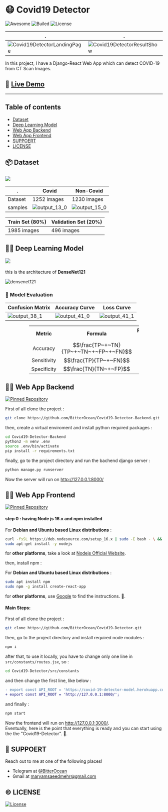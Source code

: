 # :mask: **Covid19 Detector**
![Awesome](https://img.shields.io/badge/.-Awesome-%23FC60A8?style=for-the-badge&logo=awesomelists)
![Builed](https://img.shields.io/azure-devops/build/totodem/8cf3ec0e-d0c2-4fcd-8206-ad204f254a96/2?style=for-the-badge)
![License](https://img.shields.io/packagist/l/doctrine/orm?style=for-the-badge)

| . | . |
| - | - |
| ![Covid19DetectorLandingPage](https://user-images.githubusercontent.com/60509979/194156486-b84abf8b-5c78-427d-94bf-1bb696f2f386.png) | ![Covid19DetectorResultShow](https://user-images.githubusercontent.com/60509979/194156563-14d3a535-28ed-450c-9e71-f01e70cf020b.png) |


In this project, I have a Django-React Web App which can detect COVID-19 from CT Scan Images.

## :movie_camera: **<a href="https://bitterocean.github.io/Covid19-Detector/">Live Demo</a>**

---
## **Table of contents**
- [Dataset](#package-dataset)
- [Deep Learning Model](#mechanical_armrobot-deep-learning-model)
- [Web App Backend](#woman_technologist-web-app-backend)
- [Web App Frontend](#woman_technologist-web-app-frontend)
- [SUPPOERT](#email-suppoert)
- [LICENSE](#copyright-license)
 
 
## :package: **Dataset**

### <a href="https://www.kaggle.com/plameneduardo/sarscov2-ctscan-dataset?select=non-COVID"><img src="https://img.shields.io/badge/Dataset-SarsCov2--CT--Scan-%2320BEFF?style=for-the-badge&logo=kaggle" /></a>

| .        | Covid | Non-Covid |
| -------- | ----- | --------- |
| Dataset  | 1252 images  | 1230 images     | 
| samples  | ![output_13_0](https://user-images.githubusercontent.com/60509979/194172008-5a47b2e0-ea28-4ed3-b57a-04b6fd13da42.png) | ![output_15_0](https://user-images.githubusercontent.com/60509979/194172054-f895c818-b0f5-43c5-a1c5-df5e3f6d2083.png) |


| Train Set (80%) | Validation Set (20%) |
| - | - |
| 1985 images | 496 images |

 
## :mechanical_arm::robot: **Deep Learning Model**

#### <a href="https://colab.research.google.com/drive/1e2Tq9ymAPo9kcQfRv-htGgw3eWNaE_zd?usp=sharing" target="_blank"> <img src="https://img.shields.io/badge/Google%20Colab-Source%20Code-%23F9AB00?style=for-the-badge&logo=googlecolab" /> </a>

this is the architecture of **DenseNet121**

![densenet121](https://user-images.githubusercontent.com/60509979/197634917-e845bca3-510d-4acc-803f-ed0698a693bc.png)


### :monocle_face: **Model Evaluation**

| Confusion Matrix | Accuracy Curve | Loss Curve |
| - | - | - |
| ![output_38_1](https://user-images.githubusercontent.com/60509979/194162941-063b2ad8-6429-4a02-9642-1eebb3563f6a.png) | ![output_41_0](https://user-images.githubusercontent.com/60509979/194163462-420dccb4-22c8-43d8-afc7-ac15a729dc9a.png) | ![output_41_1](https://user-images.githubusercontent.com/60509979/194163499-68dc85d0-08fb-4629-8d14-32910ff3e86c.png) |

<div align="center">
 <table style="width:70%;font-size:12pt;">
     <th style="text-align:center;">Metric</th>
     <th style="text-align:center;">Formula</th>
     <th style="text-align:center;">Proposed Model</th>
     <tr>
         <td style="text-align:center;">Accuracy</td>
         <td style="text-align:center;font-size:13pt;">$$\frac{TP~+~TN}{TP~+~TN~+~FP~+~FN}$$</td>
         <td style="text-align:center;">94.36%</td>
     </tr>
     <tr>
         <td style="text-align:center;">Sensitivity</td>
         <td style="text-align:center;font-size:13pt;">$$\frac{TP}{TP~+~FN}$$</td>
         <td style="text-align:center;">93.49%</td>
     </tr>
     <tr>
         <td style="text-align:center;">Specificity</td>
         <td style="text-align:center;font-size:13pt;">$$\frac{TN}{TN~+~FP}$$</td>
         <td style="text-align:center;">95.23%</td>
     </tr>
 </table>
</div>

## :woman_technologist: **Web App Backend**


[![Pinned Repository](https://github-readme-stats.vercel.app/api/pin/?username=BitterOcean&repo=Covid19-Detector-Backend)](https://github.com/BitterOcean/Covid19-Detector-Backend)


First of all clone the project :

```bash
git clone https://github.com/BitterOcean/Covid19-Detector-Backend.git
```

then, create a virtual enviroment and install python required packages :

```bash
cd Covid19-Detector-Backend
python3 -m venv .env
source .env/bin/activate
pip install -r requirements.txt
```

finally, go to the project directory and run the bachend django server :

```bash
python manage.py runserver
```

Now the server will run on <a href="http://127.0.0.1:8000/">http://127.0.0.1:8000/</a>



## :woman_technologist: **Web App Frontend**

[![Pinned Repository](https://github-readme-stats.vercel.app/api/pin/?username=BitterOcean&repo=Covid19-Detector)](https://github.com/BitterOcean/Covid19-Detector)

#### step 0 : having Node js 16.x and npm installed

For **Debian and Ubuntu based Linux distributions** :

```bash
curl -fsSL https://deb.nodesource.com/setup_16.x | sudo -E bash - \ &&
sudo apt-get install -y nodejs
```
for **other platforms**, take a look at <a href="https://nodejs.org/en/download/package-manager/">Nodejs Official Website</a>.

then, install npm :

For **Debian and Ubuntu based Linux distributions** :
```bash
sudo apt install npm
sudo npm -g install create-react-app
```

for **other platforms**, use <a href="https://google.com">Google</a> to find the instructions. :slightly_smiling_face:.

#### Main Steps:

First of all clone the project :

```bash
git clone https://github.com/BitterOcean/Covid19-Detector.git
```

then, go to the project directory and install required node modules :

```bash
npm i
```
after that, to use it locally, you have to change only one line in ```src/constants/routes.jsx```, so :
```bash
cd Covid19-Detector/src/constants
```
and then change the first line, like below :
```diff
- export const API_ROOT = 'https://covid-19-detector-model.herokuapp.com';
+ export const API_ROOT = 'http://127.0.0.1:8000/';
```
and finally :
```bash
npm start
```
Now the frontend will run on <a href="http://127.0.0.1:3000/">http://127.0.0.1:3000/</a>.
<br />
Eventually, here is the point that everything is ready and you can start using the the "Covid19-Detector". :slightly_smiling_face:.


## :email: **SUPPOERT**

Reach out to me at one of the following places!

- Telegram at <a href="https://t.me/BitterOcean" target="_blank">@BitterOcean</a>
- Gmail at <a href="mailto:maryamsaeedmehr@gmail.com" target="_blank">maryamsaeedmehr@gmail.com</a>

## :copyright: **LICENSE**
[![License](https://img.shields.io/packagist/l/doctrine/orm?style=for-the-badge)](http://badges.mit-license.org)

